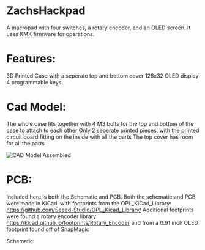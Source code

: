 # ZachsHackpad
A macropad with four switches, a rotary encoder, and an OLED screen. It uses KMK firmware for operations.

# Features:
3D Printed Case with a seperate top and bottom cover
128x32 OLED display
4 programmable keys

# Cad Model:
The whole case fits together with 4 M3 bolts for the top and bottom of the case to attach to each other
Only 2 seperate printed pieces, with the printed circuit board fitting on the inside with all the parts
The top cover has room for all the parts

![CAD Model Assembled](https://github.com/user-attachments/assets/e31a8d1e-c24f-4dbd-9644-d731c5f63887)

# PCB:

Included here is both the Schematic and PCB. Both the schematic and PCB were made in KiCad, with footprints from the OPL_KiCad_Library: https://github.com/Seeed-Studio/OPL_Kicad_Library/
Additional footprints were found a rotary encoder library: https://kicad.github.io/footprints/Rotary_Encoder and from a 0.91 inch OLED footprint found off of SnapMagic

Schematic:

